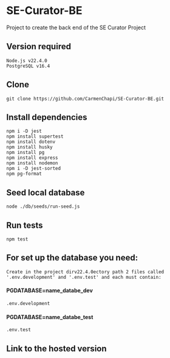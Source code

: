 # SE-Curator-BE
Project to create the back end of the SE Curator Project


## Version required
    Node.js v22.4.0
    PostgreSQL v16.4 


## Clone
    git clone https://github.com/CarmenChapi/SE-Curator-BE.git


## Install dependencies
    npm i -D jest 
    npm install supertest
    npm install dotenv
    npm install husky
    npm install pg
    npm install express
    npm install nodemon
    npm i -D jest-sorted
    npm pg-format


## Seed local database 
    node ./db/seeds/run-seed.js

## Run tests 
    npm test 

## For set up the database you need:
    Create in the project dirv22.4.0ectory path 2 files called '.env.development' and '.env.test' and each must contain:

#### PGDATABASE=name_databe_dev  
    .env.development

#### PGDATABASE=name_databe_test 
    .env.test

## Link to the hosted version
  


